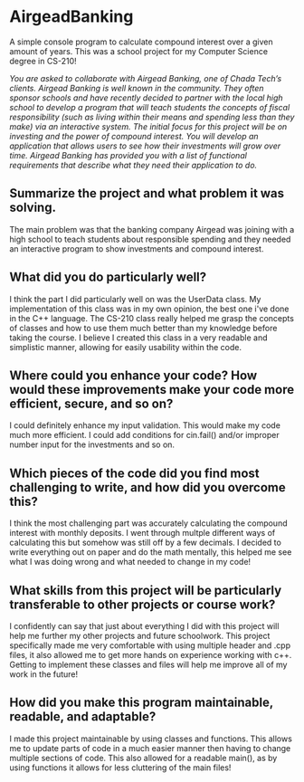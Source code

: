 # AirgeadBanking
A simple console program to calculate compound interest over a given amount of years. This was a school project for my Computer Science degree in CS-210!

*You are asked to collaborate with Airgead Banking, one of Chada Tech’s clients. Airgead Banking is well known in the community. 
They often sponsor schools and have recently decided to partner with the local high school to develop a program that will teach students the concepts of 
fiscal responsibility (such as living within their means and spending less than they make) via an interactive system. The initial focus for this project 
will be on investing and the power of compound interest. You will develop an application that allows users to see how their investments will grow over time. 
Airgead Banking has provided you with a list of functional requirements that describe what they need their application to do.*

## Summarize the project and what problem it was solving.
  The main problem was that the banking company Airgead was joining with a high school to teach students about responsible spending and they needed an interactive program to show investments and compound interest.
  
## What did you do particularly well?
  I think the part I did particularly well on was the UserData class. My implementation of this class was in my own opinion, the best one i've done in the C++ language. The CS-210 class really helped me grasp the concepts 
  of classes and how to use them much better than my knowledge before taking the course. I believe I created this class in a very readable and simplistic manner, allowing for easily usability within the code.
  
## Where could you enhance your code? How would these improvements make your code more efficient, secure, and so on?
  I could definitely enhance my input validation. This would make my code much more efficient. I could add conditions for cin.fail() and/or improper number input for the investments and so on. 
  
## Which pieces of the code did you find most challenging to write, and how did you overcome this?
  I think the most challenging part was accurately calculating the compound interest with monthly deposits. I went through multple different ways of calculating this but somehow was still off by a few decimals. I decided to write everything out on paper and do the math mentally, this helped me see what I was doing wrong and what needed to change in my code!
  
## What skills from this project will be particularly transferable to other projects or course work?
  I confidently can say that just about everything I did with this project will help me further my other projects and future schoolwork. This project specifically made me very comfortable with using multiple header and .cpp files, it also allowed me to get more hands on experience working with c++. Getting to implement these classes and files will help me improve all of my work in the future! 
  
## How did you make this program maintainable, readable, and adaptable?
  I made this project maintainable by using classes and functions. This allows me to update parts of code in a much easier manner then having to change multiple sections of code. This also allowed for a readable main(), as 
  by using functions it allows for less cluttering of the main files! 

  
